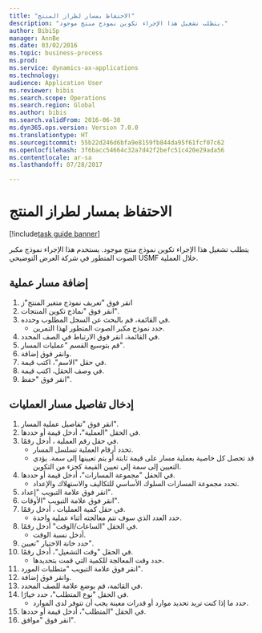 ```yaml
--- 
title: "الاحتفاظ بمسار لطراز المنتج"
description: "يتطلب تشغيل هذا الإجراء تكوين نموذج منتج موجود."
author: BibiSp
manager: AnnBe
ms.date: 03/02/2016
ms.topic: business-process
ms.prod: 
ms.service: dynamics-ax-applications
ms.technology: 
audience: Application User
ms.reviewer: bibis
ms.search.scope: Operations
ms.search.region: Global
ms.author: bibis
ms.search.validFrom: 2016-06-30
ms.dyn365.ops.version: Version 7.0.0
ms.translationtype: HT
ms.sourcegitcommit: 55b22d246d6bfa9e8159fb844da95f61fcf07c62
ms.openlocfilehash: 3f6bacc54664c32a7d42f2befc51c420e29ada56
ms.contentlocale: ar-sa
ms.lasthandoff: 07/28/2017

---
```

# <a name="maintain-a-route-for-a-product-model"></a>الاحتفاظ بمسار لطراز المنتج

[!include[task guide banner](../../includes/task-guide-banner.md)]

يتطلب تشغيل هذا الإجراء تكوين نموذج منتج موجود. يستخدم هذا الإجراء نموذج مكبر الصوت المتطور في شركة العرض التوضيحي USMF خلال العملية.


## <a name="add-a-route-operation"></a>إضافة مسار عملية
1. انقر فوق "تعريف نموذج متغير المنتج"ز
2. انقر فوق "نماذج تكوين المنتجات".
3. في القائمة، قم بالبحث عن السجل المطلوب وحدده.
    * حدد نموذج مكبر الصوت المتطور لهذا التمرين.  
4. في القائمة، انقر فوق الارتباط في الصف المحدد.
5. قم بتوسيع القسم "عمليات المسار".
6. وانقر فوق إضافة.
7. في حقل "الاسم"، اكتب قيمة.
8. في وصف الحقل، اكتب قيمة.
9. انقر فوق "حفظ".

## <a name="enter-route-operation-details"></a>إدخال تفاصيل مسار العمليات
1. انقر فوق "تفاصيل عملية المسار".
2. في الحقل "العملية"، أدخل قيمة أو حددها.
3. في حقل رقم العملية ، أدخل رقمًا.
    * تحدد أرقام العملية تسلسل المسار.  
    * قد تحصل كل خاصية بعملية مسار على قيمة ثابتة أو يتم تعيينها إلى سمة. يؤدي التعيين إلى سمة إلى تعيين القيمة كجزء من التكوين.  
4. في الحقل "مجموعة المسارات"، أدخل قيمة أو حددها.
    * تحدد مجموعة المسارات السلوك الأساسي للتكاليف والاستهلاك والإعداد.  
5. انقر فوق علامة التبويب "إعداد".
6. انقر فوق علامة التبويب "الأوقات".
7. في حقل كمية العمليات ، أدخل رقمًا.
    * حدد العدد الذي سوف تتم معالجته أثناء عملية واحدة.  
8. في الحقل "الساعات/الوقت" أدخل رقمًا.
    * أدخل نسبة الوقت.  
9. حدد خانة الاختيار "تعيين".
10. في الحقل "وقت التشغيل"، أدخل رقمًا.
    * حدد وقت المعالجة للكمية التي قمت بتحديدها.  
11. انقر فوق علامة التبويب "متطلبات المورد".
12. وانقر فوق إضافة.
13. في القائمة، قم بوضع علامة للصف المحدد.
14. في الحقل "نوع المتطلب"، حدد خيارًا.
    * حدد ما إذا كنت تريد تحديد موارد أو قدرات معينة يجب أن تتوفر لدى الموارد.  
15. في الحقل "المتطلب"، أدخل قيمة أو حددها.
16. انقر فوق "موافق".


